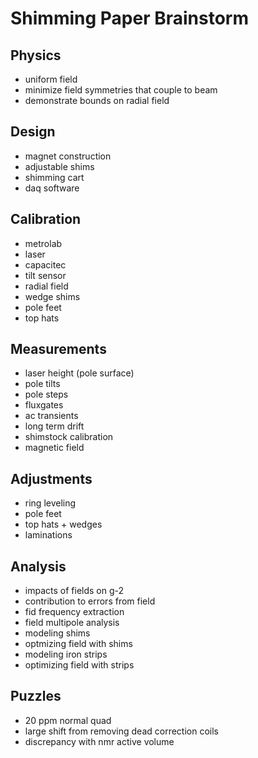 # Shimming Paper Brainstorm

## Physics
- uniform field
- minimize field symmetries that couple to beam
- demonstrate bounds on radial field

## Design
- magnet construction
- adjustable shims
- shimming cart
- daq software

## Calibration
- metrolab
- laser
- capacitec
- tilt sensor
- radial field
- wedge shims
- pole feet
- top hats

## Measurements
- laser height (pole surface)
- pole tilts
- pole steps
- fluxgates
- ac transients
- long term drift
- shimstock calibration
- magnetic field

## Adjustments
- ring leveling
- pole feet
- top hats + wedges
- laminations

## Analysis
- impacts of <non-zero> fields on g-2
- contribution to errors from field
- fid frequency extraction
- field multipole analysis
- modeling shims
- optmizing field with shims
- modeling iron strips
- optimizing field with strips

## Puzzles
- 20 ppm normal quad
- large shift from removing dead correction coils
- discrepancy with nmr active volume